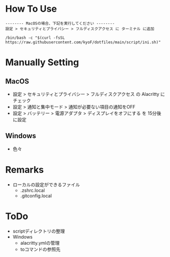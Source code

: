 # How To Use
```
-------- MacOSの場合、下記を実行してください --------
設定 > セキュリティとプライバシー > フルディスクアクセス に ターミナル に追加
```
```
/bin/bash -c "$(curl -fsSL https://raw.githubusercontent.com/kyoF/dotfiles/main/script/ini.sh)"
```

# Manually Setting
## MacOS
* 設定 > セキュリティとプライバシー > フルディスクアクセス の Alacritty にチェック
* 設定 > 通知と集中モード > 通知が必要ない項目の通知をOFF
* 設定 > バッテリー > 電源アダプタ > ディスプレイをオフにする を 15分後 に設定
## Windows
* 色々
 
# Remarks
* ローカルの設定ができるファイル
  * .zshrc.local
  * .gitconfig.local

# ToDo
* scriptディレクトリの整理
* Windows
  * alacritty.ymlの管理
  * toコマンドの参照先

